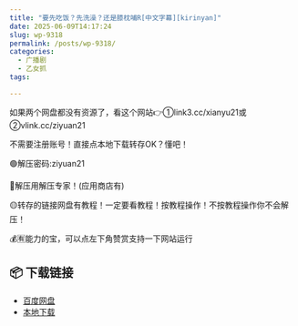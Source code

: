 ```yaml
---
title: "要先吃饭？先洗澡？还是膝枕哺R[中文字幕][kirinyan]"
date: 2025-06-09T14:17:24
slug: wp-9318
permalink: /posts/wp-9318/
categories:
  - 广播剧
  - 乙女抓
tags:

---
```


如果两个网盘都没有资源了，看这个网站👉①link3.cc/xianyu21或②vlink.cc/ziyuan21

不需要注册账号！直接点本地下载转存OK？懂吧！

🟢解压密码:ziyuan21

🔵解压用解压专家！(应用商店有)

🟡转存的链接网盘有教程！一定要看教程！按教程操作！不按教程操作你不会解压！

💰🈶能力的宝，可以点左下角赞赏支持一下网站运行

## 📦 下载链接
- [百度网盘](https://blziyuan21.com/pay-download/9318?key=686e090e1b&down_id=0)
- [本地下载](https://blziyuan21.com/pay-download/9318?key=686e090e1b&down_id=1)

